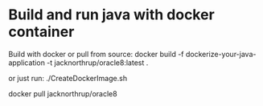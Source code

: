 # Build and run java with docker container

Build with docker or pull from source:
docker build -f dockerize-your-java-application -t jacknorthrup/oracle8:latest .

or just run:
./CreateDockerImage.sh





docker pull jacknorthrup/oracle8
